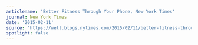 ```yaml
---
articlename: 'Better Fitness Through Your Phone, New York Times'
journal: New York Times
date: '2015-02-11'
source: 'https://well.blogs.nytimes.com/2015/02/11/better-fitness-through-your-phone/'
spotlight: false
---
```


